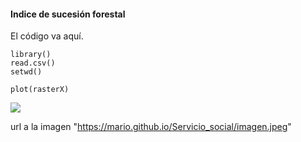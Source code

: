 #### Indice de sucesión forestal

El código va aquí.

~~~
library()
read.csv()
setwd()

plot(rasterX)

~~~

<img src="https://4.bp.blogspot.com/-Ot8SNQX-4k0/WDh179Gm-qI/AAAAAAAAiFk/rGHnT2Aki0U0JW5S8dWoa169u-_GeoAbgCLcB/s1600/sucesionprimaria.jpg">

url a la imagen "https://mario.github.io/Servicio_social/imagen.jpeg"



